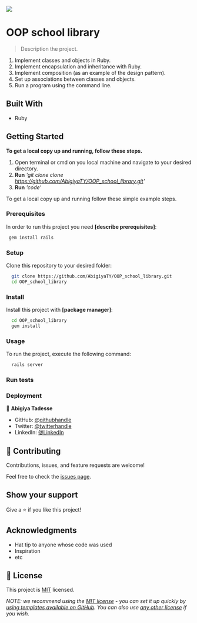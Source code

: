 ![](https://img.shields.io/badge/Microverse-blueviolet)

# OOP school library

> Description the project.

1. Implement classes and objects in Ruby.
2. Implement encapsulation and inheritance with Ruby.
3. Implement composition (as an example of the design pattern).
4. Set up associations between classes and objects.
5. Run a program using the command line.


## Built With

- Ruby

## Getting Started

**To get a local copy up and running, follow these steps.**
1. Open terminal or cmd on you local machine and navigate to your desired directory.
2. **Run**    *'git clone clone https://github.com/AbigiyaTY/OOP_school_library.git'*
3. **Run**   *'code'*


To get a local copy up and running follow these simple example steps.

### Prerequisites


In order to run this project you need **[describe prerequisites]**:

```sh
 gem install rails
```
### Setup

Clone this repository to your desired folder:

```sh
  git clone https://github.com/AbigiyaTY/OOP_school_library.git
  cd OOP_school_library
```
### Install

Install this project with **[package manager]**:

```sh
  cd OOP_school_library
  gem install

```
### Usage

To run the project, execute the following command:

```sh
  rails server
```
### Run tests

### Deployment



👤 **Abigiya Tadesse**

* GitHub: [@githubhandle](https://github.com/AbigiyaTY)
* Twitter: [@twitterhandle](https://twitter.com/AbigiyaTY)
* LinkedIn: [@LinkedIn](https://www.linkedin.com/in/AbigiyaTY)

## 🤝 Contributing

Contributions, issues, and feature requests are welcome!

Feel free to check the [issues page](../../issues/).

## Show your support

Give a ⭐️ if you like this project!

## Acknowledgments

- Hat tip to anyone whose code was used
- Inspiration
- etc

## 📝 License

This project is [MIT](./MIT.md) licensed.

_NOTE: we recommend using the [MIT license](https://choosealicense.com/licenses/mit/) - you can set it up quickly by [using templates available on GitHub](https://docs.github.com/en/communities/setting-up-your-project-for-healthy-contributions/adding-a-license-to-a-repository). You can also use [any other license](https://choosealicense.com/licenses/) if you wish._
